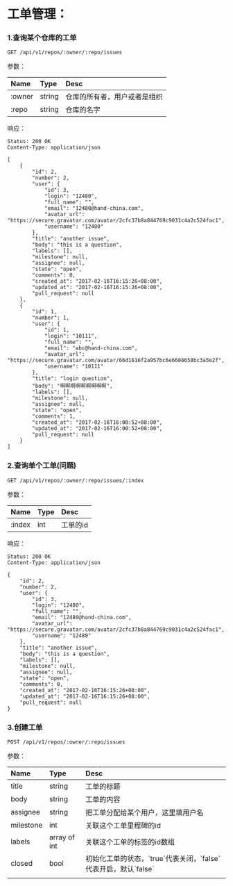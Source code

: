 # 工单管理：

### 1.查询某个仓库的工单

```
GET /api/v1/repos/:owner/:repo/issues
```

参数：

| Name | Type | Desc |
| :--- | :--- | :--- |
| :owner | string | 仓库的所有者，用户或者是组织 |
| :repo | string | 仓库的名字 |

响应：

```
Status: 200 OK
Content-Type: application/json
```

```
[
    {
        "id": 2,
        "number": 2,
        "user": {
            "id": 3,
            "login": "12480",
            "full_name": "",
            "email": "12480@hand-china.com",
            "avatar_url": "https://secure.gravatar.com/avatar/2cfc37b8a844769c9031c4a2c524fac1",
            "username": "12480"
        },
        "title": "another issue",
        "body": "this is a question",
        "labels": [],
        "milestone": null,
        "assignee": null,
        "state": "open",
        "comments": 0,
        "created_at": "2017-02-16T16:15:26+08:00",
        "updated_at": "2017-02-16T16:15:26+08:00",
        "pull_request": null
    },
    {
        "id": 1,
        "number": 1,
        "user": {
            "id": 1,
            "login": "10111",
            "full_name": "",
            "email": "abc@hand-china.com",
            "avatar_url": "https://secure.gravatar.com/avatar/66d1616f2a957bc6e6686658bc3a5e2f",
            "username": "10111"
        },
        "title": "login question",
        "body": "啊啊啊啊啊啊啊啊啊",
        "labels": [],
        "milestone": null,
        "assignee": null,
        "state": "open",
        "comments": 1,
        "created_at": "2017-02-16T16:00:52+08:00",
        "updated_at": "2017-02-16T16:00:52+08:00",
        "pull_request": null
    }
]
```

### 2.查询单个工单\(问题\)

```
GET /api/v1/repos/:owner/:repo/issues/:index
```

参数：

| Name | Type | Desc |
| :--- | :--- | :--- |
| :index | int | 工单的id |

响应：

```
Status: 200 OK
Content-Type: application/json
```

```
{
    "id": 2,
    "number": 2,
    "user": {
        "id": 3,
        "login": "12480",
        "full_name": "",
        "email": "12480@hand-china.com",
        "avatar_url": "https://secure.gravatar.com/avatar/2cfc37b8a844769c9031c4a2c524fac1",
        "username": "12480"
    },
    "title": "another issue",
    "body": "this is a question",
    "labels": [],
    "milestone": null,
    "assignee": null,
    "state": "open",
    "comments": 0,
    "created_at": "2017-02-16T16:15:26+08:00",
    "updated_at": "2017-02-16T16:15:26+08:00",
    "pull_request": null
}
```

### 3.创建工单

```
POST /api/v1/repos/:owner/:repo/issues
```

参数：

| Name | Type | Desc |
| :--- | :--- | :--- |
| title | string | 工单的标题 |
| body | string | 工单的内容 |
| assignee | string | 把工单分配给某个用户，这里填用户名 |
| milestone | int | 关联这个工单里程碑的id |
| labels | array of int | 关联这个工单的标签的id数组 |
| closed | bool | 初始化工单的状态，\`true\`代表关闭，\`false\`代表开启，默认\`false\` |
|  |  |  |



